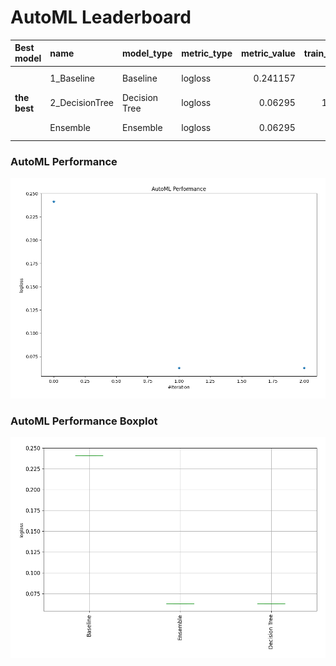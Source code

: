 # AutoML Leaderboard

| Best model   | name           | model_type    | metric_type   |   metric_value |   train_time | Link                                     |
|:-------------|:---------------|:--------------|:--------------|---------------:|-------------:|:-----------------------------------------|
|              | 1_Baseline     | Baseline      | logloss       |       0.241157 |         0.15 | [Results link](1_Baseline/README.md)     |
| **the best** | 2_DecisionTree | Decision Tree | logloss       |       0.06295  |        13.87 | [Results link](2_DecisionTree/README.md) |
|              | Ensemble       | Ensemble      | logloss       |       0.06295  |         0.59 | [Results link](Ensemble/README.md)       |

### AutoML Performance
![AutoML Performance](ldb_performance.png)

### AutoML Performance Boxplot
![AutoML Performance Boxplot](ldb_performance_boxplot.png)